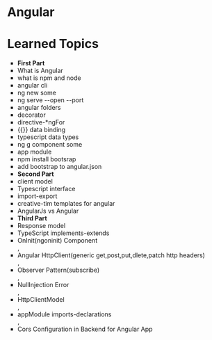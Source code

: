 # Angular
<h1>Learned Topics</h1>
<ul type=square>
  <li><strong>First Part</strong></li>
  <li>What is Angular</li>
  <li>what is npm and node</li>
  <li>angular cli </li>
   <li>ng new some</li>
    <li>ng serve --open --port</li>
     <li>angular folders</li>
      <li>decorator</li>
       <li>directive-*ngFor</li>
        <li>{{}} data binding</li>
         <li>typescript data types</li>
          <li>ng g component some</li>
           <li>app module</li>
            <li>npm install bootsrap</li>
             <li>add bootstrap to angular.json</li>
  <li><strong>Second Part</strong></li>
  <li>client model</li>
  <li>Typescript interface</li>
  <li>import-export</li>
  <li>creative-tim templates for angular</li>
  <li>AngularJs vs Angular</li>
  <li><strong>Third Part</strong></li>
  <li>Response model</li>
  <li>TypeScript implements-extends</li>
   <li>OnInit(ngoninit) Component</li>,
  <li> Angular HttpClient(generic get<Type>,post,put,dlete,patch http headers)</li>,
    <li>Observer Pattern(subscribe)</li>,
    <li>NullInjection Error</li>,
    <li>HttpClientModel</li>,<li>appModule imports-declarations</li>,<li>Cors Configuration in Backend for Angular App</li>
 
</ul>
